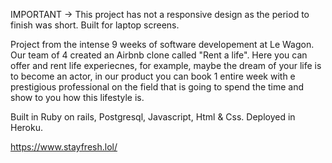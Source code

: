 IMPORTANT -> This project has not a responsive design as the period to finish was short. Built for laptop screens.

Project from the intense 9 weeks of software developement at Le Wagon. Our team of 4 created an Airbnb clone called "Rent a life". Here you can offer and rent life experiecnes, for example, maybe the dream of your life is to become an actor, in our product you can book 1 entire week with e prestigious professional on the field that is going to spend the time and show to you how this lifestyle is.

Built in Ruby on rails, Postgresql, Javascript, Html & Css. Deployed in Heroku.

https://www.stayfresh.lol/
